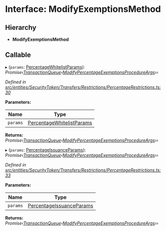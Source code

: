 # Interface: ModifyExemptionsMethod

## Hierarchy

* **ModifyExemptionsMethod**

## Callable

▸ (`params`: [PercentageWhitelistParams](entities.securitytoken.transfers.restrictions.percentagewhitelistparams.md)): *Promise‹[TransactionQueue](../classes/entities.transactionqueue.md)‹[ModifyPercentageExemptionsProcedureArgs](_types_index_.modifypercentageexemptionsprocedureargs.md)››*

*Defined in [src/entities/SecurityToken/Transfers/Restrictions/PercentageRestrictions.ts:30](https://github.com/PolymathNetwork/polymath-sdk/blob/454d285/src/entities/SecurityToken/Transfers/Restrictions/PercentageRestrictions.ts#L30)*

**Parameters:**

Name | Type |
------ | ------ |
`params` | [PercentageWhitelistParams](entities.securitytoken.transfers.restrictions.percentagewhitelistparams.md) |

**Returns:** *Promise‹[TransactionQueue](../classes/entities.transactionqueue.md)‹[ModifyPercentageExemptionsProcedureArgs](_types_index_.modifypercentageexemptionsprocedureargs.md)››*

▸ (`params`: [PercentageIssuanceParams](entities.securitytoken.transfers.restrictions.percentageissuanceparams.md)): *Promise‹[TransactionQueue](../classes/entities.transactionqueue.md)‹[ModifyPercentageExemptionsProcedureArgs](_types_index_.modifypercentageexemptionsprocedureargs.md)››*

*Defined in [src/entities/SecurityToken/Transfers/Restrictions/PercentageRestrictions.ts:33](https://github.com/PolymathNetwork/polymath-sdk/blob/454d285/src/entities/SecurityToken/Transfers/Restrictions/PercentageRestrictions.ts#L33)*

**Parameters:**

Name | Type |
------ | ------ |
`params` | [PercentageIssuanceParams](entities.securitytoken.transfers.restrictions.percentageissuanceparams.md) |

**Returns:** *Promise‹[TransactionQueue](../classes/entities.transactionqueue.md)‹[ModifyPercentageExemptionsProcedureArgs](_types_index_.modifypercentageexemptionsprocedureargs.md)››*
